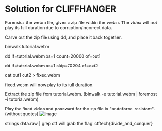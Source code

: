 # Solution for CLIFFHANGER

Forensics the webm file, gives a zip file within the webm.
The video will not play its full duration due to corruption/incorrect data.

Carve out the zip file using dd, and place it back together.

binwalk tutorial.webm

dd if=tutorial.webm bs=1 count=20000 of=out1

dd if=tutorial.webm bs=1 skip=70204 of=out2

cat out1 out2 > fixed.webm

fixed.webm will now play to its full duration.

Extract the zip file from tutorial.webm. (binwalk -e tutorial.webm | foremost -i tutorial.webm)

Play the fixed video and password for the zip file is "bruteforce-resistant". (without quotes)
![image](https://github.com/Anemone42/CyberAustralia/assets/47408478/d50c54d2-1b0d-45f0-a585-2633ea5f798c)

strings data.raw | grep ctf
will grab the flag!
ctftech{divide_and_conquer}
